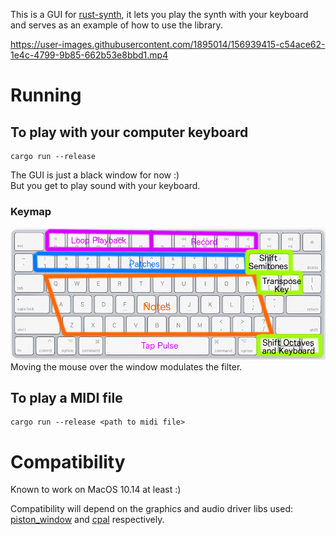 
This is a GUI for [rust-synth](https://github.com/vitobasso/rust-synth), 
it lets you play the synth with your keyboard and serves as an example of how to use the library.

https://user-images.githubusercontent.com/1895014/156939415-c54ace62-1e4c-4799-9b85-662b53e8bbd1.mp4


# Running

## To play with your computer keyboard
```
cargo run --release
```
The GUI is just a black window for now :)   
But you get to play sound with your keyboard.

### Keymap

![keymap](resources/keymap.png)
Moving the mouse over the window modulates the filter.

## To play a MIDI file
```
cargo run --release <path to midi file>
```


# Compatibility

Known to work on MacOS 10.14 at least :)

Compatibility will depend on the graphics and audio driver libs used:
[piston_window](https://docs.piston.rs/piston_window/piston_window/)
and [cpal](https://github.com/RustAudio/cpal) respectively.
